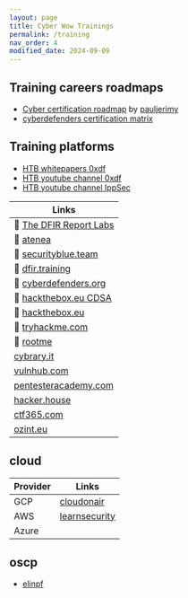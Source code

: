 ```yaml
---
layout: page
title: Cyber Wow Trainings
permalink: /training
nav_order: 4
modified_date: 2024-09-09
---
```


## Training careers roadmaps

* [Cyber certification roadmap](https://pauljerimy.com/security-certification-roadmap/) by [pauljerimy](https://pauljerimy.com)
* [cyberdefenders certification matrix](https://cyberdefenders.org/community/cybersecurity-roadmap/)

## Training platforms

* [HTB whitepapers 0xdf](https://0xdf.gitlab.io/) 
* [HTB youtube channel 0xdf](https://www.youtube.com/@0xdf/videos)
* [HTB youtube channel IppSec](https://www.youtube.com/channel/UCa6eh7gCkpPo5XXUDfygQQA)

| **Links** |
|-----------|
| 📘 [The DFIR Report Labs](https://store.thedfirreport.com/collections/dfir-labs) |
| 📘 [atenea](https://atenea.ccn-cert.cni.es/home) |
| 📘 [securityblue.team](https://securityblue.team) | 
| 📘 [dfir.training](https://www.dfir.training/training) | 
| 📘 [cyberdefenders.org](https://cyberdefenders.org/) | 
| 📕 [hackthebox.eu CDSA](https://academy.hackthebox.com/preview/certifications/htb-certified-defensive-security-analyst) |
| 📕 [hackthebox.eu](https://hackthebox.eu/) |
| 📕 [tryhackme.com](https://tryhackme.com) |
| 📕 [rootme](https://hackthebox.eu/) |
| [cybrary.it](https://www.cybrary.it/) | 
| [vulnhub.com](https://www.vulnhub.com) |
| [pentesteracademy.com](https://www.pentesteracademy.com/activedirectorylab) | 
| [hacker.house](https://hacker.house/training/) | 
| [ctf365.com](https://ctf365.com/) |
| [ozint.eu](https://ozint.eu/) |

## <a name='cloud'></a>cloud

| **Provider** | **Links** | 
|---------------|------------------|
| GCP | [cloudonair](https://cloudonair.withgoogle.com/security) |
| AWS | [learnsecurity](https://learnsecurity.amazon.com/en/index.html) |
| Azure | []() |


## <a name='oscp'></a>oscp

* [elinpf](https://github.com/Elinpf/OSCP-survival-guide/blob/master/README.md)
